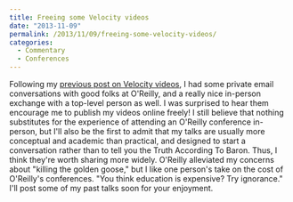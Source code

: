 ```yaml
---
title: Freeing some Velocity videos
date: "2013-11-09"
permalink: /2013/11/09/freeing-some-velocity-videos/
categories:
  - Commentary
  - Conferences
---
```

Following my [previous post on Velocity videos][1], I had some private email conversations with good folks at O'Reilly, and a really nice in-person exchange with a top-level person as well. I was surprised to hear them encourage me to publish my videos online freely! 
I still believe that nothing substitutes for the experience of attending an O'Reilly conference in-person, but I'll also be the first to admit that my talks are usually more conceptual and academic than practical, and designed to start a conversation rather than to tell you the Truth According To Baron. Thus, I think they're worth sharing more widely. 
O'Reilly alleviated my concerns about "killing the golden goose," but I like one person's take on the cost of O'Reilly's conferences. "You think education is expensive? Try ignorance." 
I'll post some of my past talks soon for your enjoyment.

 [1]: http://www.xaprb.com/blog/2013/10/24/should-velocity-videos-be-free/ "Should Velocity videos be free?"
